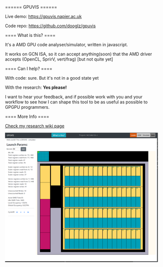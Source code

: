 ====== GPUVIS ======

Live demo: https://gpuvis.napier.ac.uk

Code repo: https://github.com/dooglz/gpuvis

==== What is this? ====

It's a AMD GPU code analyser/simulator, written in javascript.

It works on GCN ISA, so it can accept anything(soon) that the AMD driver accepts (OpenCL, SprirV, vert/frag) [but not quite yet]


==== Can I help? ====

With code: sure. But it's not in a good state yet

With the research: __**Yes please!**__ 

I want to hear your feedback, and if possible work with you and your workflow to see how I can shape this tool to be as useful as possible to GPGPU programmers.


==== More Info ====

[Check my research wiki page]( https://www.student.soc.napier.ac.uk/~40082367/doku.php?id=research:gpuvis)

![screenshot](img/screenshot_5_18.png)
